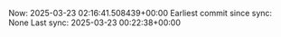 Now: 2025-03-23 02:16:41.508439+00:00 Earliest commit since sync: None Last sync: 2025-03-23 00:22:38+00:00
